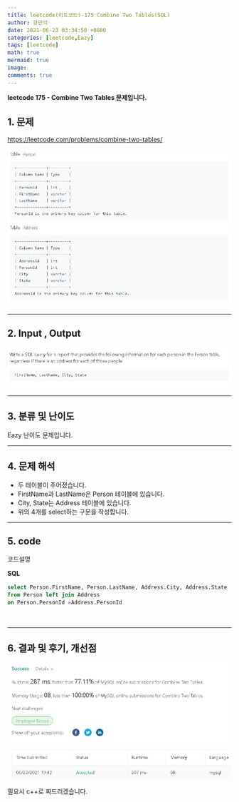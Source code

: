 ```yaml
---
title: leetcode(리트코드)-175 Combine Two Tables(SQL)
author: 강민석
date: 2021-06-23 03:34:50 +0800
categories: [leetcode,Eazy]
tags: [leetcode]
math: true
mermaid: true
image: 
comments: true
---
```


**leetcode 175 - Combine Two Tables 문제입니다.**

## 1. 문제
<https://leetcode.com/problems/combine-two-tables/> 

![](/assets/img/sample/leetcode/175/Problem.JPG)

-----  

## 2. Input , Output

![](/assets/img/sample/leetcode/175/input.JPG)  


-----  

## 3. 분류 및 난이도

Eazy 난이도 문제입니다.  


-----  

## 4. 문제 해석

- 두 테이블이 주어졌습니다. 
- FirstName과 LastName은 Person 테이블에 있습니다.
- City, State는 Address 테이블에 있습니다.
- 위의 4개를 select하는 구문을 작성합니다.





-----  

## 5. code  

코드설명

**SQL**

```sql
select Person.FirstName, Person.LastName, Address.City, Address.State 
from Person left join Address
on Person.PersonId =Address.PersonId

                
```

-----

## 6. 결과 및 후기, 개선점



![](/assets/img/sample/leetcode/175/result.JPG)  

필요시 c++로 짜드리겠습니다.



